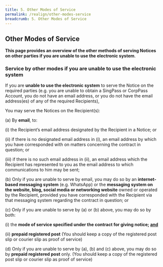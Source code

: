 ```yaml
---
title: 5. Other Modes of Service
permalink: /realign/other-modes-service
breadcrumb: 5. Other Modes of Service
---
```


## Other Modes of Service ##

**This page provides an overview of the other methods of serving Notices on other parties if you are unable to use the electronic system**.

### Service by other modes if you are unable to use the electronic system ###

If you are **unable to use the electronic system** to serve the Notice on the required parties (e.g. you are unable to obtain a SingPass or CorpPass Account, you do not have an email address, or you do not have the email address(es) of any of the required Recipients),

You may serve the Notices on the Recipient(s):

(a) By **email**, to:

(i)	the Recipient’s email address designated by the Recipient in a Notice; or

(ii)	if there is no designated email address in (i), an email address by which you have corresponded with on matters concerning the contract in question; or

(iii) if there is no such email address in (ii), an email address which the Recipient has represented to you as the email address to which communications to him may be sent;

(b) Only if you are unable to serve by email, you may do so by an **internet-based messaging system** (e.g. WhatsApp) or the **messaging system on the website, blog, social media or networking website** owned or operated by the Recipient, provided you have corresponded with the Recipient via that messaging system regarding the contract in question; or

(c) Only if you are unable to serve by (a) or (b) above, you may do so by both:

(i)	the **mode of service specified under the contract for giving notice; <u>and</u>**

(ii)	**prepaid registered post** (You should keep a copy of the registered post slip or courier slip as proof of service)

(d) Only if you are unable to serve by (a), (b) and (c) above, you may do so by **prepaid registered post** only. (You should keep a copy of the registered post slip or courier slip as proof of service)

